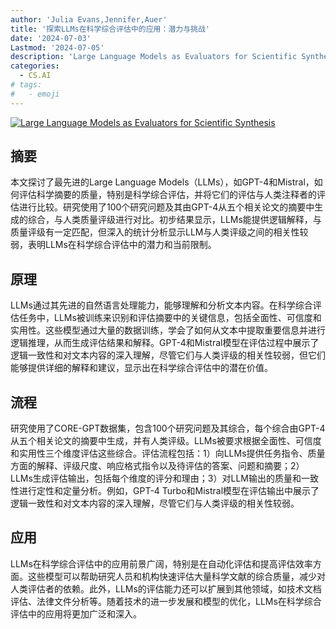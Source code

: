 ```yaml
---
author: 'Julia Evans,Jennifer,Auer'
title: '探索LLMs在科学综合评估中的应用：潜力与挑战'
date: '2024-07-03'
Lastmod: '2024-07-05'
description: 'Large Language Models as Evaluators for Scientific Synthesis'
categories:
  - CS.AI
# tags:
#   - emoji
---
```


[![Large Language Models as Evaluators for Scientific Synthesis](https://arxiv-research-1301205113.cos.ap-guangzhou.myqcloud.com/images/2407.02977v1.pdf_0.jpg)](https://arxiv.org/abs/2407.02977v1)

## 摘要

本文探讨了最先进的Large Language Models（LLMs），如GPT-4和Mistral，如何评估科学摘要的质量，特别是科学综合评估，并将它们的评估与人类注释者的评估进行比较。研究使用了100个研究问题及其由GPT-4从五个相关论文的摘要中生成的综合，与人类质量评级进行对比。初步结果显示，LLMs能提供逻辑解释，与质量评级有一定匹配，但深入的统计分析显示LLM与人类评级之间的相关性较弱，表明LLMs在科学综合评估中的潜力和当前限制。<!--more-->

## 原理

LLMs通过其先进的自然语言处理能力，能够理解和分析文本内容。在科学综合评估任务中，LLMs被训练来识别和评估摘要中的关键信息，包括全面性、可信度和实用性。这些模型通过大量的数据训练，学会了如何从文本中提取重要信息并进行逻辑推理，从而生成评估结果和解释。GPT-4和Mistral模型在评估过程中展示了逻辑一致性和对文本内容的深入理解，尽管它们与人类评级的相关性较弱，但它们能够提供详细的解释和建议，显示出在科学综合评估中的潜在价值。

## 流程

研究使用了CORE-GPT数据集，包含100个研究问题及其综合，每个综合由GPT-4从五个相关论文的摘要中生成，并有人类评级。LLMs被要求根据全面性、可信度和实用性三个维度评估这些综合。评估流程包括：1）向LLMs提供任务指令、质量方面的解释、评级尺度、响应格式指令以及待评估的答案、问题和摘要；2）LLMs生成评估输出，包括每个维度的评分和理由；3）对LLM输出的质量和一致性进行定性和定量分析。例如，GPT-4 Turbo和Mistral模型在评估输出中展示了逻辑一致性和对文本内容的深入理解，尽管它们与人类评级的相关性较弱。

## 应用

LLMs在科学综合评估中的应用前景广阔，特别是在自动化评估和提高评估效率方面。这些模型可以帮助研究人员和机构快速评估大量科学文献的综合质量，减少对人类评估者的依赖。此外，LLMs的评估能力还可以扩展到其他领域，如技术文档评估、法律文件分析等。随着技术的进一步发展和模型的优化，LLMs在科学综合评估中的应用将更加广泛和深入。